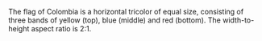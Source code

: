 The flag of Colombia is a horizontal tricolor of equal size, consisting of three bands of yellow (top), blue (middle) and red (bottom). The width-to-height aspect ratio is 2:1.